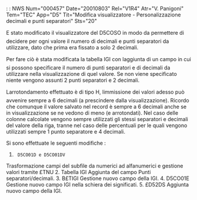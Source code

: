  :  : NWS Num="000457" Date="20010803" Rel="V1R4" Atr="V. Panigoni" Tem="TEC" App="D5" Tit="Modifica visualizzatore - Personalizzazione decimali e punti separatori" Sts="20"

E stato modificato il visualizzatore del D5COSO in modo da permettere di decidere per ogni valore
il numero di decimali e punti separatori da utilizzare, dato che prima era fissato a solo 2 decimali.

Per fare ciò è stata modificata la tabella IGI con laggiunta di un campo in cui si possono specificare il numero di punti separatori e di decimali da utilizzare nella visualizzazione di quel
valore. Se non viene specificato niente vengono assunti 2 punti separatori e 2 decimali.

Larrotondamento effettuato è di tipo H, limmissione dei valori adesso può avvenire sempre a 6 decimali (a prescindere dalla visualizzazione).
Ricordo che comunque il valore salvato nel record è sempre a 6 decimali anche se in visualizzazione
se ne vedono di meno (e arrotondati).
Nel caso delle colonne calcolate vengono sempre utilizzati gli stessi separatori e decimali del valore della riga, tranne nel caso delle percentuali per le quali vengono utilizzati sempre 1 punto
separatore e 4 decimali.

Si sono effettuate le seguenti modifiche : 

   1.      D5CO01D e D5CO01DV
   Trasformazione campi del subfile da numerici ad alfanumerici e gestione valori tramite £TNU    2.      Tabella IGI
   Aggiunta del campo Punti separatori/decimali.
   3.      B£TIGI
   Gestione nuovo campo della IGI.
   4.      D5CO01E
   Gestione nuovo campo IGI nella schiera dei significati.
   5.      £D52DS
   Aggiunta nuovo campo della IGI.


